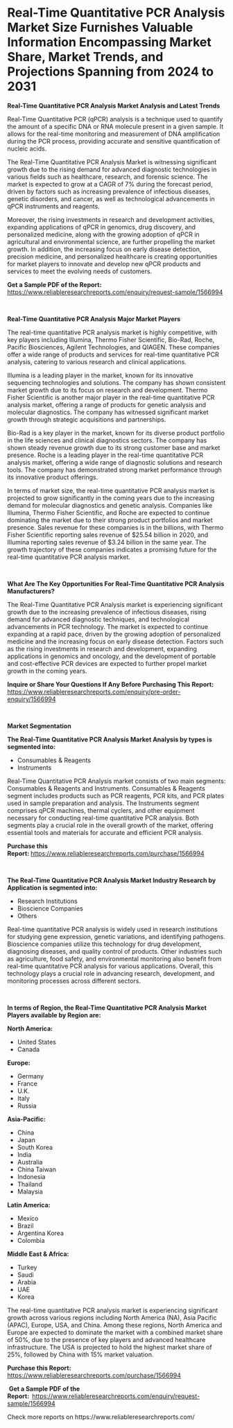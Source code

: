 <p><h1>Real-Time Quantitative PCR Analysis Market Size Furnishes Valuable Information Encompassing Market Share, Market Trends, and Projections Spanning from 2024 to 2031</h1></p><p><strong>Real-Time Quantitative PCR Analysis Market Analysis and Latest Trends</strong></p>
<p><p>Real-Time Quantitative PCR (qPCR) analysis is a technique used to quantify the amount of a specific DNA or RNA molecule present in a given sample. It allows for the real-time monitoring and measurement of DNA amplification during the PCR process, providing accurate and sensitive quantification of nucleic acids.</p><p>The Real-Time Quantitative PCR Analysis Market is witnessing significant growth due to the rising demand for advanced diagnostic technologies in various fields such as healthcare, research, and forensic science. The market is expected to grow at a CAGR of 7% during the forecast period, driven by factors such as increasing prevalence of infectious diseases, genetic disorders, and cancer, as well as technological advancements in qPCR instruments and reagents.</p><p>Moreover, the rising investments in research and development activities, expanding applications of qPCR in genomics, drug discovery, and personalized medicine, along with the growing adoption of qPCR in agricultural and environmental science, are further propelling the market growth. In addition, the increasing focus on early disease detection, precision medicine, and personalized healthcare is creating opportunities for market players to innovate and develop new qPCR products and services to meet the evolving needs of customers.</p></p>
<p><strong>Get a Sample PDF of the Report:&nbsp;</strong> <a href="https://www.reliableresearchreports.com/enquiry/request-sample/1566994">https://www.reliableresearchreports.com/enquiry/request-sample/1566994</a></p>
<p>&nbsp;</p>
<p><strong>Real-Time Quantitative PCR Analysis Major Market Players</strong></p>
<p><p>The real-time quantitative PCR analysis market is highly competitive, with key players including Illumina, Thermo Fisher Scientific, Bio-Rad, Roche, Pacific Biosciences, Agilent Technologies, and QIAGEN. These companies offer a wide range of products and services for real-time quantitative PCR analysis, catering to various research and clinical applications.</p><p>Illumina is a leading player in the market, known for its innovative sequencing technologies and solutions. The company has shown consistent market growth due to its focus on research and development. Thermo Fisher Scientific is another major player in the real-time quantitative PCR analysis market, offering a range of products for genetic analysis and molecular diagnostics. The company has witnessed significant market growth through strategic acquisitions and partnerships.</p><p>Bio-Rad is a key player in the market, known for its diverse product portfolio in the life sciences and clinical diagnostics sectors. The company has shown steady revenue growth due to its strong customer base and market presence. Roche is a leading player in the real-time quantitative PCR analysis market, offering a wide range of diagnostic solutions and research tools. The company has demonstrated strong market performance through its innovative product offerings.</p><p>In terms of market size, the real-time quantitative PCR analysis market is projected to grow significantly in the coming years due to the increasing demand for molecular diagnostics and genetic analysis. Companies like Illumina, Thermo Fisher Scientific, and Roche are expected to continue dominating the market due to their strong product portfolios and market presence. Sales revenue for these companies is in the billions, with Thermo Fisher Scientific reporting sales revenue of $25.54 billion in 2020, and Illumina reporting sales revenue of $3.24 billion in the same year. The growth trajectory of these companies indicates a promising future for the real-time quantitative PCR analysis market.</p></p>
<p>&nbsp;</p>
<p><strong>What Are The Key Opportunities For Real-Time Quantitative PCR Analysis Manufacturers?</strong></p>
<p><p>The Real-Time Quantitative PCR Analysis market is experiencing significant growth due to the increasing prevalence of infectious diseases, rising demand for advanced diagnostic techniques, and technological advancements in PCR technology. The market is expected to continue expanding at a rapid pace, driven by the growing adoption of personalized medicine and the increasing focus on early disease detection. Factors such as the rising investments in research and development, expanding applications in genomics and oncology, and the development of portable and cost-effective PCR devices are expected to further propel market growth in the coming years.</p></p>
<p><strong>Inquire or Share Your Questions If Any Before Purchasing This Report:</strong> <a href="https://www.reliableresearchreports.com/enquiry/pre-order-enquiry/1566994">https://www.reliableresearchreports.com/enquiry/pre-order-enquiry/1566994</a></p>
<p>&nbsp;</p>
<p><strong>Market Segmentation</strong></p>
<p><strong>The Real-Time Quantitative PCR Analysis Market Analysis by types is segmented into:</strong></p>
<p><ul><li>Consumables & Reagents</li><li>Instruments</li></ul></p>
<p><p>Real-Time Quantitative PCR Analysis market consists of two main segments: Consumables & Reagents and Instruments. Consumables & Reagents segment includes products such as PCR reagents, PCR kits, and PCR plates used in sample preparation and analysis. The Instruments segment comprises qPCR machines, thermal cyclers, and other equipment necessary for conducting real-time quantitative PCR analysis. Both segments play a crucial role in the overall growth of the market, offering essential tools and materials for accurate and efficient PCR analysis.</p></p>
<p><strong>Purchase this Report:&nbsp;</strong><a href="https://www.reliableresearchreports.com/purchase/1566994">https://www.reliableresearchreports.com/purchase/1566994</a></p>
<p>&nbsp;</p>
<p><strong>The Real-Time Quantitative PCR Analysis Market Industry Research by Application is segmented into:</strong></p>
<p><ul><li>Research Institutions</li><li>Bioscience Companies</li><li>Others</li></ul></p>
<p><p>Real-time quantitative PCR analysis is widely used in research institutions for studying gene expression, genetic variations, and identifying pathogens. Bioscience companies utilize this technology for drug development, diagnosing diseases, and quality control of products. Other industries such as agriculture, food safety, and environmental monitoring also benefit from real-time quantitative PCR analysis for various applications. Overall, this technology plays a crucial role in advancing research, development, and monitoring processes across different sectors.</p></p>
<p>&nbsp;</p>
<p><strong>In terms of Region, the Real-Time Quantitative PCR Analysis Market Players available by Region are:</strong></p>
<p>
    <p> <strong> North America: </strong>
        <ul>
            <li>United States</li>
            <li>Canada</li>
        </ul>
        </p> 
    <p> <strong> Europe: </strong>
        <ul>
            <li>Germany</li>
            <li>France</li>
            <li>U.K.</li>
            <li>Italy</li>
            <li>Russia</li>
        </ul>
        </p> 
    <p> <strong> Asia-Pacific: </strong>
        <ul>
            <li>China</li>
            <li>Japan</li>
            <li>South Korea</li>
            <li>India</li>
            <li>Australia</li>
            <li>China Taiwan</li>
            <li>Indonesia</li>
            <li>Thailand</li>
            <li>Malaysia</li>
        </ul>
        </p> 
    <p> <strong> Latin America: </strong>
        <ul>
            <li>Mexico</li>
            <li>Brazil</li>
            <li>Argentina Korea</li>
            <li>Colombia</li>
        </ul>
        </p> 
    <p> <strong> Middle East & Africa: </strong>
        <ul>
            <li>Turkey</li>
            <li>Saudi</li>
            <li>Arabia</li>
            <li>UAE</li>
            <li>Korea</li>
        </ul>
    </p>
    </p>
<p><p>The real-time quantitative PCR analysis market is experiencing significant growth across various regions including North America (NA), Asia Pacific (APAC), Europe, USA, and China. Among these regions, North America and Europe are expected to dominate the market with a combined market share of 50%, due to the presence of key players and advanced healthcare infrastructure. The USA is projected to hold the highest market share of 25%, followed by China with 15% market valuation.</p></p>
<p><strong>Purchase this Report: </strong><a href="https://www.reliableresearchreports.com/purchase/1566994">https://www.reliableresearchreports.com/purchase/1566994</a></p>
<p>&nbsp;<strong>Get a Sample PDF of the Report:&nbsp;&nbsp;</strong><a href="https://www.reliableresearchreports.com/enquiry/request-sample/1566994">https://www.reliableresearchreports.com/enquiry/request-sample/1566994</a></p>
<p><strong></strong></p>
<p>Check more reports on https://www.reliableresearchreports.com/</p>